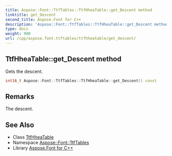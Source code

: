 ```yaml
---
title: Aspose::Font::TtfTables::TtfHheaTable::get_Descent method
linktitle: get_Descent
second_title: Aspose.Font for C++
description: 'Aspose::Font::TtfTables::TtfHheaTable::get_Descent method. Gets the descent in C++.'
type: docs
weight: 900
url: /cpp/aspose.font.ttftables/ttfhheatable/get_descent/
---
```

## TtfHheaTable::get_Descent method


Gets the descent.

```cpp
int16_t Aspose::Font::TtfTables::TtfHheaTable::get_Descent() const
```

## Remarks


The descent.
## See Also

* Class [TtfHheaTable](../)
* Namespace [Aspose::Font::TtfTables](../../)
* Library [Aspose.Font for C++](../../../)
